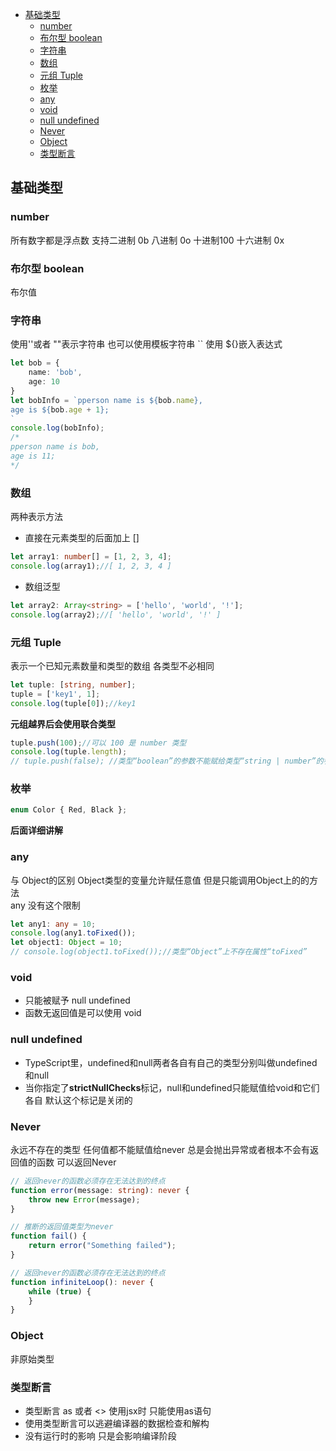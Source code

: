 <!-- TOC -->

- [基础类型](#基础类型)
    - [number](#number)
    - [布尔型 boolean](#布尔型-boolean)
    - [字符串](#字符串)
    - [数组](#数组)
    - [元组 Tuple](#元组-tuple)
    - [枚举](#枚举)
    - [any](#any)
    - [void](#void)
    - [null undefined](#null-undefined)
    - [Never](#never)
    - [Object](#object)
    - [类型断言](#类型断言)

<!-- /TOC -->
## 基础类型

### number
所有数字都是浮点数 支持二进制 0b 八进制 0o 十进制100 十六进制 0x

### 布尔型 boolean
布尔值

### 字符串
使用''或者 ""表示字符串  也可以使用模板字符串 `` 使用 ${}嵌入表达式
```ts
let bob = {
    name: 'bob',
    age: 10
}
let bobInfo = `pperson name is ${bob.name},
age is ${bob.age + 1};
`
console.log(bobInfo);
/*
pperson name is bob,
age is 11;
*/
```

### 数组
两种表示方法  
* 直接在元素类型的后面加上 []
```ts
let array1: number[] = [1, 2, 3, 4];
console.log(array1);//[ 1, 2, 3, 4 ]
```
* 数组泛型
```ts
let array2: Array<string> = ['hello', 'world', '!'];
console.log(array2);//[ 'hello', 'world', '!' ]
```

### 元组 Tuple
表示一个已知元素数量和类型的数组 各类型不必相同 
```ts
let tuple: [string, number];
tuple = ['key1', 1];
console.log(tuple[0]);//key1
```
**元组越界后会使用联合类型**
```ts
tuple.push(100);//可以 100 是 number 类型
console.log(tuple.length);
// tuple.push(false); //类型“boolean”的参数不能赋给类型“string | number”的参数
```

### 枚举  

```ts
enum Color { Red, Black };
```
**后面详细讲解**

### any
与 Object的区别 Object类型的变量允许赋任意值 但是只能调用Object上的的方法  
any 没有这个限制
```ts
let any1: any = 10;
console.log(any1.toFixed());
let object1: Object = 10;
// console.log(object1.toFixed());//类型“Object”上不存在属性“toFixed”
```

### void
* 只能被赋予 null undefined
* 函数无返回值是可以使用 void

### null undefined
* TypeScript里，undefined和null两者各自有自己的类型分别叫做undefined和null  
* 当你指定了**strictNullChecks**标记，null和undefined只能赋值给void和它们各自 默认这个标记是关闭的  

### Never
永远不存在的类型 任何值都不能赋值给never 总是会抛出异常或者根本不会有返回值的函数 可以返回Never
```ts
// 返回never的函数必须存在无法达到的终点
function error(message: string): never {
    throw new Error(message);
}

// 推断的返回值类型为never
function fail() {
    return error("Something failed");
}

// 返回never的函数必须存在无法达到的终点
function infiniteLoop(): never {
    while (true) {
    }
}
```

### Object 
非原始类型

### 类型断言
* 类型断言 as 或者 <> 使用jsx时 只能使用as语句
* 使用类型断言可以逃避编译器的数据检查和解构
* 没有运行时的影响 只是会影响编译阶段